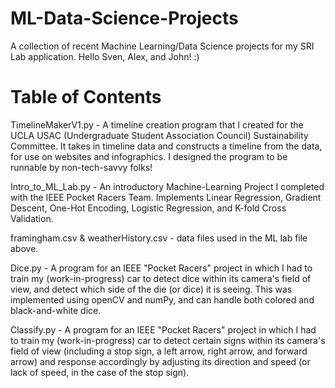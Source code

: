# ML-Data-Science-Projects
A collection of recent Machine Learning/Data Science projects for my SRI Lab application. Hello Sven, Alex, and John! :)


# Table of Contents

TimelineMakerV1.py - A timeline creation program that I created for the UCLA USAC (Undergraduate Student Association Council) Sustainability Committee. It takes in timeline data and constructs a timeline from the data, for use on websites and infographics. I designed the program to be runnable by non-tech-savvy folks!

Intro_to_ML_Lab.py - An introductory Machine-Learning Project I completed with the IEEE Pocket Racers Team. Implements Linear Regression, Gradient Descent, One-Hot Encoding, Logistic Regression, and K-fold Cross Validation.

framingham.csv & weatherHistory.csv - data files used in the ML lab file above. 

Dice.py - A program for an IEEE "Pocket Racers" project in which I had to train my (work-in-progress) car to detect dice within its camera's field of view, and detect which side of the die (or dice) it is seeing. This was implemented using openCV and numPy, and can handle both colored and black-and-white dice.

Classify.py - A program for an IEEE "Pocket Racers" project in which I had to train my (work-in-progress) car to detect certain signs within its camera's field of view (including a stop sign, a left arrow, right arrow, and forward arrow) and response accordingly by adjusting its direction and speed (or lack of speed, in the case of the stop sign). 

